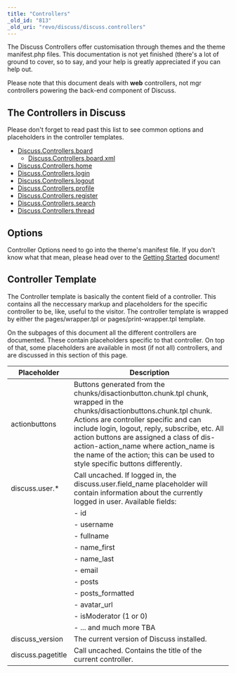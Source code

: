 ```yaml
---
title: "Controllers"
_old_id: "813"
_old_uri: "revo/discuss/discuss.controllers"
---
```


The Discuss Controllers offer customisation through themes and the theme manifest.php files. This documentation is not yet finished (there's a lot of ground to cover, so to say, and your help is greatly appreciated if you can help out.

Please note that this document deals with **web** controllers, not mgr controllers powering the back-end component of Discuss.

## The Controllers in Discuss

Please don't forget to read past this list to see common options and placeholders in the controller templates.

- [Discuss.Controllers.board](extras/discuss/discuss.controllers/board "Discuss.Controllers.board")
  - [Discuss.Controllers.board.xml](extras/discuss/discuss.controllers/board/xml "Discuss.Controllers.board.xml")
- [Discuss.Controllers.home](extras/discuss/discuss.controllers/home "Discuss.Controllers.home")
- [Discuss.Controllers.login](extras/discuss/discuss.controllers/login "Discuss.Controllers.login")
- [Discuss.Controllers.logout](extras/discuss/discuss.controllers/logout "Discuss.Controllers.logout")
- [Discuss.Controllers.profile](extras/discuss/discuss.controllers/profile "Discuss.Controllers.profile")
- [Discuss.Controllers.register](extras/discuss/discuss.controllers/register "Discuss.Controllers.register")
- [Discuss.Controllers.search](extras/discuss/discuss.controllers/search "Discuss.Controllers.search")
- [Discuss.Controllers.thread](extras/discuss/discuss.controllers/thread "Discuss.Controllers.thread")

## Options

Controller Options need to go into the theme's manifest file. If you don't know what that mean, please head over to the [Getting Started](extras/discuss/discuss.getting-started "Discuss.Getting Started") document!

## Controller Template

The Controller template is basically the content field of a controller. This contains all the neccessary markup and placeholders for the specific controller to be, like, useful to the visitor. The controller template is wrapped by either the pages/wrapper.tpl or pages/print-wrapper.tpl template.

On the subpages of this document all the different controllers are documented. These contain placeholders specific to that controller. On top of that, some placeholders are available in most (if not all) controllers, and are discussed in this section of this page.

| Placeholder       | Description                                                                                                                                                                                                                                                                                                                                                                               |
| ----------------- | ----------------------------------------------------------------------------------------------------------------------------------------------------------------------------------------------------------------------------------------------------------------------------------------------------------------------------------------------------------------------------------------- |
| actionbuttons     | Buttons generated from the chunks/disactionbutton.chunk.tpl chunk, wrapped in the chunks/disactionbuttons.chunk.tpl chunk. Actions are controller specific and can include login, logout, reply, subscribe, etc. All action buttons are assigned a class of dis-action-action\_name where action\_name is the name of the action; this can be used to style specific buttons differently. |
| discuss.user.\*   | Call uncached. If logged in, the discuss.user.field\_name placeholder will contain information about the currently logged in user. Available fields:                                                                                                                                                                                                                                      |
|                   | - id                                                                                                                                                                                                                                                                                                                                                                                      |
|                   | - username                                                                                                                                                                                                                                                                                                                                                                                |
|                   | - fullname                                                                                                                                                                                                                                                                                                                                                                                |
|                   | - name\_first                                                                                                                                                                                                                                                                                                                                                                             |
|                   | - name\_last                                                                                                                                                                                                                                                                                                                                                                              |
|                   | - email                                                                                                                                                                                                                                                                                                                                                                                   |
|                   | - posts                                                                                                                                                                                                                                                                                                                                                                                   |
|                   | - posts\_formatted                                                                                                                                                                                                                                                                                                                                                                        |
|                   | - avatar\_url                                                                                                                                                                                                                                                                                                                                                                             |
|                   | - isModerator (1 or 0)                                                                                                                                                                                                                                                                                                                                                                    |
|                   | - ... and much more TBA                                                                                                                                                                                                                                                                                                                                                                   |
| discuss\_version  | The current version of Discuss installed.                                                                                                                                                                                                                                                                                                                                                 |
| discuss.pagetitle | Call uncached. Contains the title of the current controller.                                                                                                                                                                                                                                                                                                                              |
